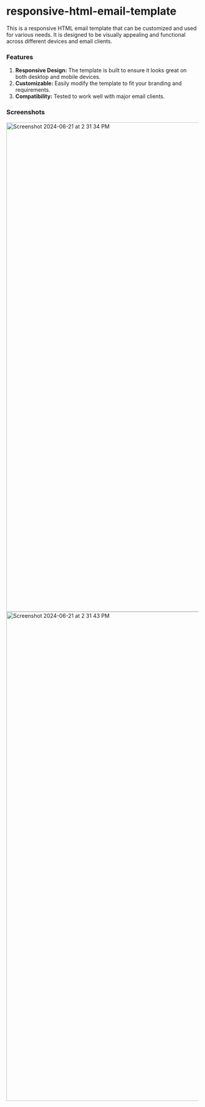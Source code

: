 # responsive-html-email-template
This is a responsive HTML email template that can be customized and used for various needs. It is designed to be visually appealing and functional across different devices and email clients.

### Features
1. **Responsive Design:** The template is built to ensure it looks great on both desktop and mobile devices.
2. **Customizable:** Easily modify the template to fit your branding and requirements.
3. **Compatibility:** Tested to work well with major email clients.

### Screenshots
<img width="1280" alt="Screenshot 2024-06-21 at 2 31 34 PM" src="https://github.com/SruthiKrish19/responsive-html-email-template/assets/76727733/fb630173-54fa-4ce9-84bf-2a56b096aa8b">
<img width="1280" alt="Screenshot 2024-06-21 at 2 31 43 PM" src="https://github.com/SruthiKrish19/responsive-html-email-template/assets/76727733/8c98424f-5c03-4ac0-bc2d-0ae5dfc9648a">
